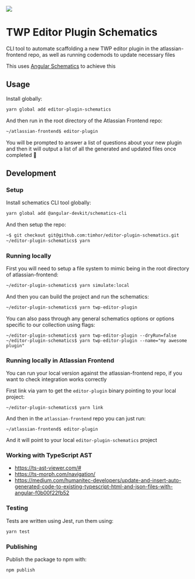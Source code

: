 [![](https://circleci.com/gh/timhor/editor-plugin-schematics.svg?style=svg)](https://app.circleci.com/pipelines/github/timhor/editor-plugin-schematics)

# TWP Editor Plugin Schematics

CLI tool to automate scaffolding a new TWP editor plugin in the atlassian-frontend repo, as well as running codemods to update necessary files

This uses [Angular Schematics](https://angular.io/guide/schematics-authoring) to achieve this

## Usage

Install globally:

```bash
yarn global add editor-plugin-schematics
```

And then run in the root directory of the Atlassian Frontend repo:

```bash
~/atlassian-frontend$ editor-plugin
```

You will be prompted to answer a list of questions about your new plugin and then it will output a list of all the generated and updated files once completed 🚀

## Development

### Setup

Install schematics CLI tool globally:

```bash
yarn global add @angular-devkit/schematics-cli
```

And then setup the repo:

```bash
~$ git checkout git@github.com:timhor/editor-plugin-schematics.git
~/editor-plugin-schematics$ yarn
```

### Running locally

First you will need to setup a file system to mimic being in the root directory of atlassian-frontend:

```bash
~/editor-plugin-schematics$ yarn simulate:local
```

And then you can build the project and run the schematics:

```bash
~/editor-plugin-schematics$ yarn twp-editor-plugin
```

You can also pass through any general schematics options or options specific to our collection using flags:

```
~/editor-plugin-schematics$ yarn twp-editor-plugin --dryRun=false
~/editor-plugin-schematics$ yarn twp-editor-plugin --name="my awesome plugin"
```

### Running locally in Atlassian Frontend

You can run your local version against the atlassian-frontend repo, if you want to check integration works correctly

First link via yarn to get the `editor-plugin` binary pointing to your local project:

```
~/editor-plugin-schematics$ yarn link
```

And then in the `atlassian-frontend` repo you can just run:

```
~/atlassian-frontend$ editor-plugin
```

And it will point to your local `editor-plugin-schematics` project

### Working with TypeScript AST

- <https://ts-ast-viewer.com/#>
- <https://ts-morph.com/navigation/>
- <https://medium.com/humanitec-developers/update-and-insert-auto-generated-code-to-existing-typescript-html-and-json-files-with-angular-f0b00f22fb52>

### Testing

Tests are written using Jest, run them using:

```bash
yarn test
```

### Publishing

Publish the package to npm with:

```bash
npm publish
```
